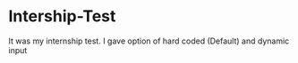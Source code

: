 # Intership-Test
It was my internship test. I gave option of hard coded (Default) and dynamic input
